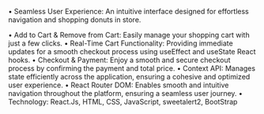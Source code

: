 • Seamless User Experience: An intuitive interface designed for effortless navigation and shopping donuts in store.

• Add to Cart & Remove from Cart: Easily manage your shopping cart with just a few clicks. 
• Real-Time Cart Functionality: Providing immediate updates for a smooth checkout process using useEffect and useState React hooks. 
• Checkout & Payment: Enjoy a smooth and secure checkout process by confirming the payment and total price. 
• Context API: Manages state efficiently across the application, ensuring a cohesive and optimized user experience. 
• React Router DOM: Enables smooth and intuitive navigation throughout the platform, ensuring a seamless user journey. 
• Technology: React.Js, HTML, CSS, JavaScript, sweetalert2, BootStrap
